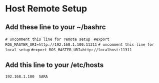 # Host Remote Setup

## Add these line to your ~/bashrc
```# uncomment this line for remote setup ```
```#export ROS_MASTER_URI=http://192.168.1.100:11311```
```# uncomment this line for local setup```
```#export ROS_MASTER_URI=http://localhost:11311```

## Add this line to your /etc/hosts
```192.168.1.100  SARA```






